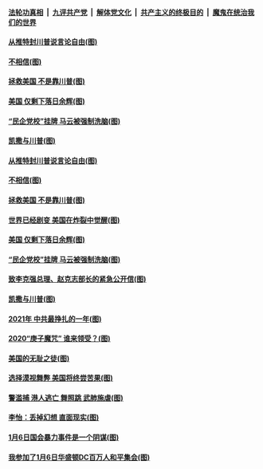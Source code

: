 

####  [法轮功真相](../../../../basic/blob/master/README.md?t=01120302) &nbsp;|&nbsp; [九评共产党](../../../../9ping.md/blob/master/README.md?t=01120302) &nbsp;|&nbsp; [解体党文化](../../../../jtdwh.md/blob/master/README.md?t=01120302)  &nbsp;|&nbsp; [共产主义的终极目的](../../../../gczydzjmd.md/blob/master/README.md?t=01120302) &nbsp;|&nbsp; [魔鬼在统治我们的世界](../../../../mgztzwmdsj.md/blob/master/README.md?t=01120302) 

#### [从推特封川普说言论自由(图)](../pages/p4/958673.md?t=01120302) 

#### [不相信(图)](../pages/p4/958672.md?t=01120302) 

#### [拯救美国 不是靠川普(图)](../pages/p4/958693.md?t=01120302) 

#### [美国 仅剩下落日余辉(图)](../pages/p4/958674.md?t=01120302) 

#### [“民企党校”挂牌 马云被强制洗脑(图)](../pages/p4/958689.md?t=01120302) 

#### [凯撒与川普(图)](../pages/p4/958605.md?t=01120302) 

#### [从推特封川普说言论自由(图)](../pages/p4/958673.md?t=01120302) 


#### [不相信(图)](../pages/p4/958672.md?t=01120302) 

#### [拯救美国 不是靠川普(图)](../pages/p4/958693.md?t=01120302) 

#### [世界已经剧变 美国在炸裂中觉醒(图)](../pages/p4/958675.md?t=01120302) 

#### [美国 仅剩下落日余辉(图)](../pages/p4/958674.md?t=01120302) 

#### [“民企党校”挂牌 马云被强制洗脑(图)](../pages/p4/958689.md?t=01120302) 

#### [致李克强总理、赵克志部长的紧急公开信(图)](../pages/p4/958669.md?t=01120302) 



#### [凯撒与川普(图)](../pages/p4/958605.md?t=01120302) 

#### [2021年 中共最挣扎的一年(图)](../pages/p4/958592.md?t=01120302) 

#### [2020“庚子魔咒” 谁来领受？(图)](../pages/p4/958597.md?t=01120302) 

#### [美国的无耻之徒(图)](../pages/p4/958606.md?t=01120302) 

#### [选择漠视舞弊 美国将终尝苦果(图)](../pages/p4/958598.md?t=01120302) 


#### [警滥捕 港人逃亡 舞照跳 武肺施虐(图)](../pages/p4/958515.md?t=01120302) 

#### [李怡：丢掉幻想 直面现实(图)](../pages/p4/958513.md?t=01120302) 

#### [1月6日国会暴力事件是一个阴谋(图)](../pages/p4/958522.md?t=01120302) 

#### [我参加了1月6日华盛顿DC百万人和平集会(图)](../pages/p4/958521.md?t=01120302) 


